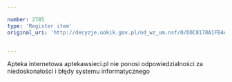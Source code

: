 ```yaml
---

number: 2785
type: 'Register item'
original_uri: 'http://decyzje.uokik.gov.pl/nd_wz_um.nsf/0/D0C8178A1FB4A4C2C125797A003357A5?OpenDocument'


---
```


Apteka internetowa aptekawsieci.pl nie ponosi odpowiedzialności za niedoskonałości i błędy systemu informatycznego
